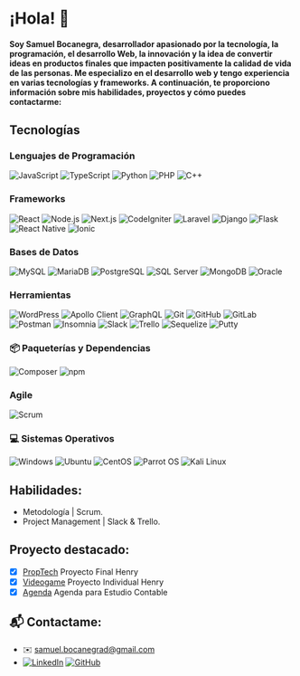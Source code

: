 # ¡Hola! 👋 
#### Soy Samuel Bocanegra, desarrollador apasionado por la tecnología, la programación, el desarrollo Web, la innovación y la idea de convertir ideas en productos finales que impacten positivamente la calidad de vida de las personas. Me especializo en el desarrollo web y tengo experiencia en varias tecnologías y frameworks. A continuación, te proporciono información sobre mis habilidades, proyectos y cómo puedes contactarme:

## Tecnologías

### Lenguajes de Programación
![JavaScript](https://img.shields.io/badge/-JavaScript-F7DF1E?style=flat&logo=javascript&logoColor=black)
![TypeScript](https://img.shields.io/badge/-TypeScript-3178C6?style=flat&logo=typescript&logoColor=white)
![Python](https://img.shields.io/badge/-Python-3776AB?style=flat&logo=python&logoColor=white)
![PHP](https://img.shields.io/badge/-PHP-777BB4?style=flat&logo=php&logoColor=white)
![C++](https://img.shields.io/badge/-C++-00599C?style=flat&logo=c%2B%2B&logoColor=white)

### Frameworks
![React](https://img.shields.io/badge/-React-61DAFB?style=flat&logo=react&logoColor=white)
![Node.js](https://img.shields.io/badge/-Node.js-339933?style=flat&logo=node.js&logoColor=white)
![Next.js](https://img.shields.io/badge/-Next.js-000000?style=flat&logo=next.js&logoColor=white)
![CodeIgniter](https://img.shields.io/badge/-CodeIgniter-DD4814?style=flat&logo=codeigniter&logoColor=white)
![Laravel](https://img.shields.io/badge/-Laravel-FF2D20?style=flat&logo=laravel&logoColor=white)
![Django](https://img.shields.io/badge/-Django-092E20?style=flat&logo=django&logoColor=white)
![Flask](https://img.shields.io/badge/-Flask-000000?style=flat&logo=flask&logoColor=white)
![React Native](https://img.shields.io/badge/-React_Native-61DAFB?style=flat&logo=react&logoColor=white)
![Ionic](https://img.shields.io/badge/-Ionic-3880FF?style=flat&logo=ionic&logoColor=white)

### Bases de Datos
![MySQL](https://img.shields.io/badge/-MySQL-4479A1?style=flat&logo=mysql&logoColor=white)
![MariaDB](https://img.shields.io/badge/-MariaDB-003545?style=flat&logo=mariadb&logoColor=white)
![PostgreSQL](https://img.shields.io/badge/-PostgreSQL-336791?style=flat&logo=postgresql&logoColor=white)
![SQL Server](https://img.shields.io/badge/-SQL%20Server-CC2927?style=flat&logo=microsoft-sql-server&logoColor=white)
![MongoDB](https://img.shields.io/badge/-MongoDB-47A248?style=flat&logo=mongodb&logoColor=white)
![Oracle](https://img.shields.io/badge/-Oracle-F80000?style=flat&logo=oracle&logoColor=white)

### Herramientas
![WordPress](https://img.shields.io/badge/-DIVI%20WordPress-21759B?style=flat&logo=wordpress&logoColor=white)
![Apollo Client](https://img.shields.io/badge/-Apollo%20Client-311C87?style=flat&logo=apollographql&logoColor=white)
![GraphQL](https://img.shields.io/badge/-GraphQL-E10098?style=flat&logo=graphql&logoColor=white)
![Git](https://img.shields.io/badge/-Git-F05032?style=flat&logo=git&logoColor=white)
![GitHub](https://img.shields.io/badge/-GitHub-181717?style=flat&logo=github&logoColor=white)
![GitLab](https://img.shields.io/badge/-GitLab-FCA121?style=flat&logo=gitlab&logoColor=white)
![Postman](https://img.shields.io/badge/-Postman-FF6C37?style=flat&logo=postman&logoColor=white)
![Insomnia](https://img.shields.io/badge/-Insomnia-4000BF?style=flat&logo=insomnia&logoColor=white)
![Slack](https://img.shields.io/badge/-Slack-4A154B?style=flat&logo=slack&logoColor=white)
![Trello](https://img.shields.io/badge/-Trello-0052CC?style=flat&logo=trello&logoColor=white)
![Sequelize](https://img.shields.io/badge/-Sequelize-52B0E7?style=flat&logo=sequelize&logoColor=white)
![Putty](https://img.shields.io/badge/-Putty-02569B?style=flat&logo=putty&logoColor=white)

### 📦 Paqueterías y Dependencias
![Composer](https://img.shields.io/badge/-Composer-885630?style=flat&logo=composer&logoColor=white)
![npm](https://img.shields.io/badge/-npm-CB3837?style=flat&logo=npm&logoColor=white)

### Agile
![Scrum](https://img.shields.io/badge/-Scrum-6DB33F?style=flat&logo=scrumalliance&logoColor=white)

### 💻 Sistemas Operativos
![Windows](https://img.shields.io/badge/-Windows-0078D6?style=flat&logo=windows&logoColor=white)
![Ubuntu](https://img.shields.io/badge/-Ubuntu-E95420?style=flat&logo=ubuntu&logoColor=white)
![CentOS](https://img.shields.io/badge/-CentOS-262577?style=flat&logo=centos&logoColor=white)
![Parrot OS](https://img.shields.io/badge/-Parrot%20OS-33AADD?style=flat&logo=parrot&logoColor=white)
![Kali Linux](https://img.shields.io/badge/-Kali%20Linux-557C94?style=flat&logo=kalilinux&logoColor=white)

## Habilidades:
- Metodología | Scrum.
- Project Management | Slack & Trello.

## Proyecto destacado:

- [x] [PropTech](https://github.com/HenryAzz/proyectonuevo) Proyecto Final Henry
- [x] [Videogame](https://github.com/kaylreese/videogame) Proyecto Individual Henry
- [x] [Agenda](https://github.com/kaylreese/agenda_codeigniter) Agenda para Estudio Contable

## 📬 Contactame:
- ✉️ samuel.bocanegrad@gmail.com
- [![LinkedIn](https://img.shields.io/badge/-LinkedIn-0077B5?style=flat&logo=linkedin&logoColor=white)](https://www.linkedin.com/in/tu-perfil-linkedin/)   [![GitHub](https://img.shields.io/badge/-GitHub-181717?style=flat&logo=github&logoColor=white)](https://github.com/tu-usuario-github)
